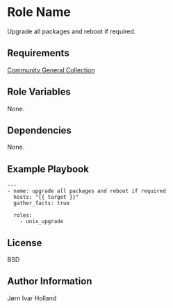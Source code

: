 Role Name
=========

Upgrade all packages and reboot if required.

Requirements
------------

[Community General Collection](https://galaxy.ansible.com/community/general)

Role Variables
--------------

None.

Dependencies
------------

None.

Example Playbook
----------------

    ---
    - name: upgrade all packages and reboot if required
      hosts: "{{ target }}"
      gather_facts: true

      roles:
        - unix_upgrade

License
-------

BSD

Author Information
------------------

Jørn Ivar Holland
